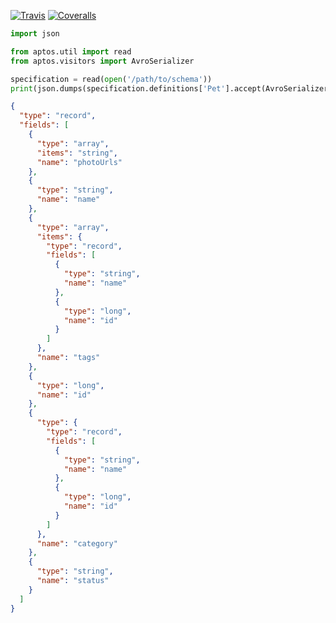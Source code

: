 [![Travis](https://img.shields.io/travis/pennsignals/aptos.svg?style=flat-square)](https://travis-ci.org/pennsignals/aptos) [![Coveralls](https://img.shields.io/coveralls/pennsignals/aptos.svg?style=flat-square)](https://coveralls.io/github/pennsignals/aptos?branch=master)

```python
import json

from aptos.util import read
from aptos.visitors import AvroSerializer

specification = read(open('/path/to/schema'))
print(json.dumps(specification.definitions['Pet'].accept(AvroSerializer()), indent=2))
```

```json
{
  "type": "record",
  "fields": [
    {
      "type": "array",
      "items": "string",
      "name": "photoUrls"
    },
    {
      "type": "string",
      "name": "name"
    },
    {
      "type": "array",
      "items": {
        "type": "record",
        "fields": [
          {
            "type": "string",
            "name": "name"
          },
          {
            "type": "long",
            "name": "id"
          }
        ]
      },
      "name": "tags"
    },
    {
      "type": "long",
      "name": "id"
    },
    {
      "type": {
        "type": "record",
        "fields": [
          {
            "type": "string",
            "name": "name"
          },
          {
            "type": "long",
            "name": "id"
          }
        ]
      },
      "name": "category"
    },
    {
      "type": "string",
      "name": "status"
    }
  ]
}
```

